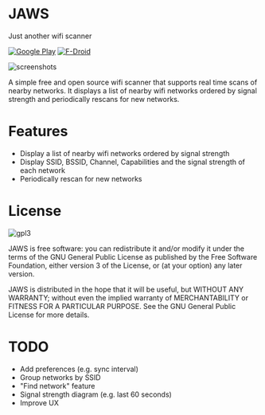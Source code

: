 # JAWS
Just another wifi scanner

[![Google Play](https://developer.android.com/images/brand/en_generic_rgb_wo_60.png)](https://play.google.com/store/apps/details?id=is.pinterjann.jaws) [![F-Droid](https://f-droid.org/wiki/images/1/13/F-Droid-button.svg)](https://f-droid.org/repository/browse/?fdid=is.pinterjann.jaws)

![screenshots](https://raw.githubusercontent.com/jannispinter/jaws/master/screenshots.png)

A simple free and open source wifi scanner that supports real time scans of nearby networks. It displays a list of nearby wifi networks ordered by signal strength and periodically rescans for new networks.

# Features
- Display a list of nearby wifi networks ordered by signal strength
- Display SSID, BSSID, Channel, Capabilities and the signal strength of each network
- Periodically rescan for new networks

# License
 ![gpl3](https://www.gnu.org/graphics/gplv3-127x51.png)

  JAWS is free software: you can redistribute it and/or modify
  it under the terms of the GNU General Public License as published by
  the Free Software Foundation, either version 3 of the License, or
  (at your option) any later version.

  JAWS is distributed in the hope that it will be useful,
  but WITHOUT ANY WARRANTY; without even the implied warranty of
  MERCHANTABILITY or FITNESS FOR A PARTICULAR PURPOSE.  See the
  GNU General Public License for more details.

# TODO
- Add preferences (e.g. sync interval)
- Group networks by SSID
- "Find network" feature
- Signal strength diagram (e.g. last 60 seconds)
- Improve UX
